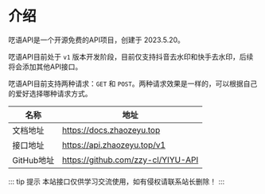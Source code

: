 # 介绍

呓语API是一个开源免费的API项目，创建于 2023.5.20。

呓语API目前处于 `v1` 版本开发阶段，目前仅支持抖音去水印和快手去水印，后续将会添加其他API接口。

呓语API目前支持两种请求：`GET` 和 `POST`。两种请求效果是一样的，可以根据自己的爱好选择哪种请求方式。

| 名称       | 地址                                 |
|----------|------------------------------------|
| 文档地址     | https://docs.zhaozeyu.top          |
| 接口地址     | https://api.zhaozeyu.top/v1        |
| GitHub地址 | https://github.com/zzy-cl/YIYU-API |

::: tip 提示
本站接口仅供学习交流使用，如有侵权请联系站长删除！
:::
